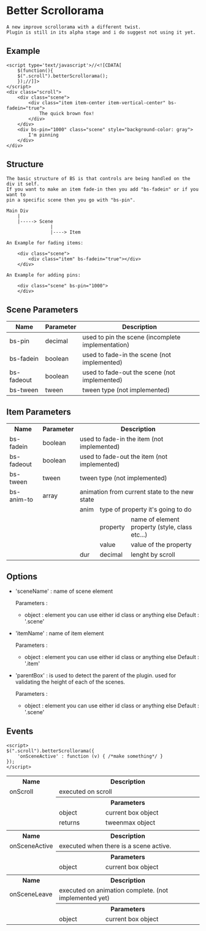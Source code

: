 Better Scrollorama
==================

    A new improve scrollorama with a different twist. 
    Plugin is still in its alpha stage and i do suggest not using it yet.

Example
--------

    <script type='text/javascript'>//<![CDATA[
        $(function(){
        $(".scroll").betterScrollorama();
        });//]]>
    </script>
    <div class="scroll">
        <div class="scene">
            <div class="item item-center item-vertical-center" bs-fadein="true">
                The quick brown fox!
            </div>
        </div>
        <div bs-pin="1000" class="scene" style="background-color: gray">
            I'm pinning
        </div>
    </div>


Structure
---------

    The basic structure of BS is that controls are being handled on the div it self. 
    If you want to make an item fade-in then you add "bs-fadein" or if you want to 
    pin a specific scene then you go with "bs-pin".
    
    Main Div
        |
        |-----> Scene
                    |
                    |----> Item
                    
    An Example for fading items:
    
        <div class="scene">
            <div class="item" bs-fadein="true"></div>
        </div>
        
    An Example for adding pins:
    
        <div class="scene" bs-pin="1000">
        </div>
        
Scene Parameters
----------------
    
| Name       | Parameter | Description                                       |
| ---------- | --------- | ------------------------------------------------- |
| bs-pin     | decimal   | used to pin the scene (incomplete implementation) |
| bs-fadein  | boolean   | used to fade-in the scene (not implemented)       |
| bs-fadeout | boolean   | used to fade-out the scene (not implemented)      |
| bs-tween   | tween     | tween type  (not implemented)                     |

Item Parameters
---------------
<table>
  <tr>
    <th>Name</th>
    <th>Parameter</th>
    <th colspan=5>Description</th>
  </tr>
  <tr>
    <td>bs-fadein</td>
    <td>boolean</td>
    <td colspan=5>used to fade-in the item  (not implemented) </td>
  </tr>
  <tr>
    <td>bs-fadeout</td>
    <td>boolean</td>
    <td colspan=5>used to fade-out the item  (not implemented) </td>
  </tr>
  <tr>
    <td>bs-tween</td>
    <td>tween</td>
    <td colspan=5>tween type  (not implemented) </td>
  </tr>
  <tr>
    <td>bs-anim-to</td>
    <td>array</td>
    <td colspan=5>animation from current state to the new state  </td>
  </tr>
  <tr>
    <td></td>
    <td></td>
    <td>anim</td>
    <td colspan=2>type of property it's going to do</td>
  </tr>
  <tr>
    <td></td>
    <td></td>
    <td></td>
    <td>property</td>
    <td>name of element property (style, class etc...)</td>
  </tr>
  <tr>
    <td></td>
    <td></td>
    <td></td>
    <td>value</td>
    <td>value of the property</td>
  </tr>
  <tr>
    <td></td>
    <td></td>
    <td>dur</td>
    <td>decimal</td>
    <td>lenght by scroll</td>
  </tr>
</table>

Options
-------

* 'sceneName' : name of scene element

    Parameters :
    + object : element you can use either id class or anything else
    Default : '.scene'
    
* 'itemName' : name of item element

    Parameters :
    + object : element you can use either id class or anything else
    Default : '.item'
    
* 'parentBox' : is used to detect the parent of the plugin. used for validating the height of each of the scenes.

    Parameters :
    + object : element you can use either id class or anything else
    Default : '.scene'
    

Events
-------

    <script>
    $(".scroll").betterScrollorama({
        'onSceneActive' : function (v) { /*make something*/ }
    });
    </script>
    
<table>
    <tr>
        <th>
            Name
        </th>
        <th colspan=2>
            Description
        </th>
    </tr>
    <tr>
        <td>
            onScroll
        </td>
        <td colspan=2>
            executed on scroll
        </td>
    </tr>
    <tr>
        <td>
        </td>
        <th colspan=2>
            Parameters
        </th>
    </tr>
    <tr>
        <td>
        </td>
        <td>
            object
        </td>
        <td>
            current box object
        </td>
    </tr>
    <tr>
        <td>
        </td>
        <td>
            returns
        </td>
        <td>
            tweenmax object
        </td>
    </tr>
    <tr>
        <td>
        </td>
    </tr>
    <tr>
        <th>
            Name
        </th>
        <th colspan=2>
            Description
        </th>
    </tr>
    <tr>
        <td>
            onSceneActive
        </td>
        <td colspan=2>
            executed when there is a scene active.
        </td>
    </tr>
    <tr>
        <td>
        </td>
        <th colspan=2>
            Parameters
        </th>
    </tr>
    <tr>
        <td>
        </td>
        <td>
            object
        </td>
        <td>
            current box object
        </td>
    </tr>
    <tr>
        <td>
        </td>
    </tr>
    <tr>
        <th>
            Name
        </th>
        <th colspan=2>
            Description
        </th>
    </tr>
    <tr>
        <td>
            onSceneLeave
        </td>
        <td colspan=2>
            executed on animation complete.  (not implemented yet)
        </td>
    </tr>
    <tr>
        <td>
        </td>
        <th colspan=2>
            Parameters
        </th>
    </tr>
    <tr>
        <td>
        </td>
        <td>
            object
        </td>
        <td>
            current box object
        </td>
    </tr>
</table>
